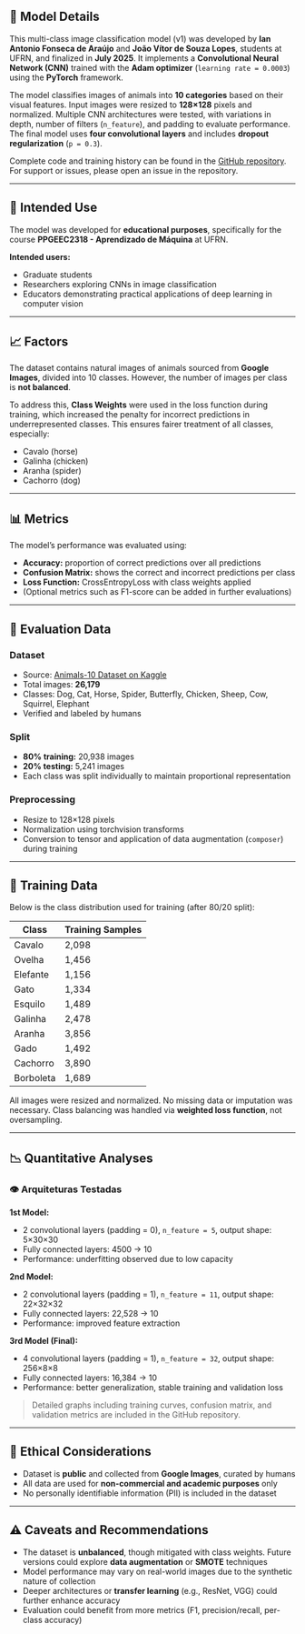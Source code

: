 ## 🧠 Model Details

This multi-class image classification model (v1) was developed by **Ian Antonio Fonseca de Araújo** and **João Vítor de Souza Lopes**, students at UFRN, and finalized in **July 2025**. It implements a **Convolutional Neural Network (CNN)** trained with the **Adam optimizer** (`learning rate = 0.0003`) using the **PyTorch** framework.

The model classifies images of animals into **10 categories** based on their visual features. Input images were resized to **128×128** pixels and normalized. Multiple CNN architectures were tested, with variations in depth, number of filters (`n_feature`), and padding to evaluate performance. The final model uses **four convolutional layers** and includes **dropout regularization** (`p = 0.3`).

Complete code and training history can be found in the [GitHub repository](https://github.com/Onifin/PPGEEC2318/tree/main). For support or issues, please open an issue in the repository.

---

## 🎯 Intended Use

The model was developed for **educational purposes**, specifically for the course **PPGEEC2318 - Aprendizado de Máquina** at UFRN.

**Intended users:**

* Graduate students
* Researchers exploring CNNs in image classification
* Educators demonstrating practical applications of deep learning in computer vision

---

## 📈 Factors

The dataset contains natural images of animals sourced from **Google Images**, divided into 10 classes. However, the number of images per class is **not balanced**.

To address this, **Class Weights** were used in the loss function during training, which increased the penalty for incorrect predictions in underrepresented classes. This ensures fairer treatment of all classes, especially:

* Cavalo (horse)
* Galinha (chicken)
* Aranha (spider)
* Cachorro (dog)

---

## 📊 Metrics

The model’s performance was evaluated using:

* **Accuracy:** proportion of correct predictions over all predictions
* **Confusion Matrix:** shows the correct and incorrect predictions per class
* **Loss Function:** CrossEntropyLoss with class weights applied
* (Optional metrics such as F1-score can be added in further evaluations)

---

## 📁 Evaluation Data

### **Dataset**

* Source: [Animals-10 Dataset on Kaggle](https://www.kaggle.com/datasets/alessiocorrado99/animals10)
* Total images: **26,179**
* Classes: Dog, Cat, Horse, Spider, Butterfly, Chicken, Sheep, Cow, Squirrel, Elephant
* Verified and labeled by humans

### **Split**

* **80% training:** 20,938 images
* **20% testing:** 5,241 images
* Each class was split individually to maintain proportional representation

### **Preprocessing**

* Resize to 128×128 pixels
* Normalization using torchvision transforms
* Conversion to tensor and application of data augmentation (`composer`) during training

---

## 🧪 Training Data

Below is the class distribution used for training (after 80/20 split):

| Class     | Training Samples |
| --------- | ---------------- |
| Cavalo    | 2,098            |
| Ovelha    | 1,456            |
| Elefante  | 1,156            |
| Gato      | 1,334            |
| Esquilo   | 1,489            |
| Galinha   | 2,478            |
| Aranha    | 3,856            |
| Gado      | 1,492            |
| Cachorro  | 3,890            |
| Borboleta | 1,689            |

All images were resized and normalized. No missing data or imputation was necessary. Class balancing was handled via **weighted loss function**, not oversampling.

---

## 📉 Quantitative Analyses

### 👁️ Arquiteturas Testadas

**1st Model:**

* 2 convolutional layers (padding = 0), `n_feature = 5`, output shape: 5×30×30
* Fully connected layers: 4500 → 10
* Performance: underfitting observed due to low capacity

**2nd Model:**

* 2 convolutional layers (padding = 1), `n_feature = 11`, output shape: 22×32×32
* Fully connected layers: 22,528 → 10
* Performance: improved feature extraction

**3rd Model (Final):**

* 4 convolutional layers (padding = 1), `n_feature = 32`, output shape: 256×8×8
* Fully connected layers: 16,384 → 10
* Performance: better generalization, stable training and validation loss

> Detailed graphs including training curves, confusion matrix, and validation metrics are included in the GitHub repository.

---

## 🧩 Ethical Considerations

* Dataset is **public** and collected from **Google Images**, curated by humans
* All data are used for **non-commercial and academic purposes** only
* No personally identifiable information (PII) is included in the dataset

---

## ⚠️ Caveats and Recommendations

* The dataset is **unbalanced**, though mitigated with class weights. Future versions could explore **data augmentation** or **SMOTE** techniques
* Model performance may vary on real-world images due to the synthetic nature of collection
* Deeper architectures or **transfer learning** (e.g., ResNet, VGG) could further enhance accuracy
* Evaluation could benefit from more metrics (F1, precision/recall, per-class accuracy)